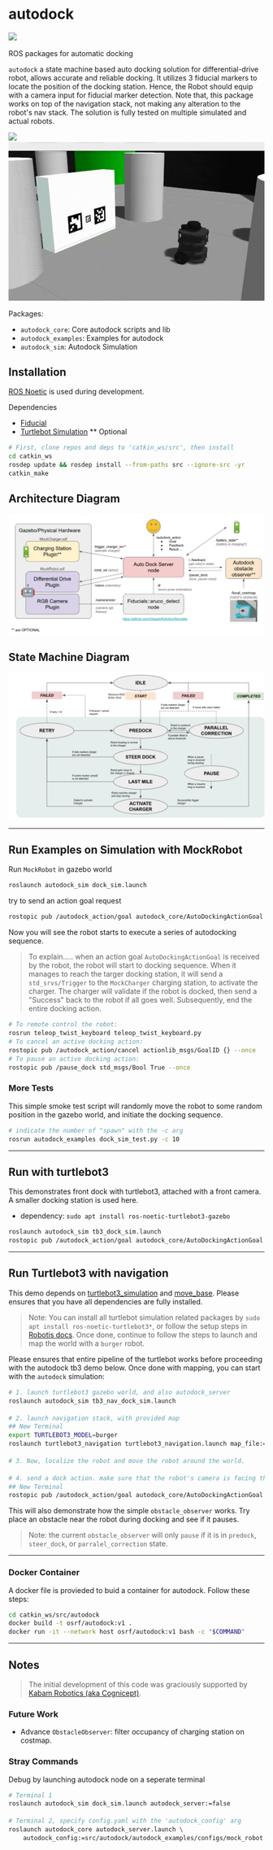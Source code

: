 # autodock

![](https://github.com/osrf/autodock/workflows/ci/badge.svg)

ROS packages for automatic docking

`autodock` a state machine based auto docking solution for differential-drive robot,
allows accurate and reliable docking. It utilizes 3 fiducial markers to locate the 
position of the docking station. Hence, the Robot should equip with a camera input
for fiducial marker detection. Note that, this package works on top of the navigation 
stack, not making any alteration to the robot's nav stack. The solution is fully
tested on multiple simulated and actual robots.

![](docs/dock_gz_sim.gif) ![](docs/tb3_dock_sim.gif)

Packages:
 - `autodock_core`: Core autodock scripts and lib
 - `autodock_examples`: Examples for autodock
 - `autodock_sim`: Autodock Simulation

## Installation

[ROS Noetic](http://wiki.ros.org/noetic/Installation/Ubuntu) is used during development.

Dependencies
 - [Fiducial](https://github.com/UbiquityRobotics/fiducials)
 - [Turtlebot Simulation](http://wiki.ros.org/turtlebot3_simulations) ** Optional

```bash
# First, clone repos and deps to 'catkin_ws/src', then install
cd catkin_ws
rosdep update && rosdep install --from-paths src --ignore-src -yr
catkin_make
```
## Architecture Diagram

![](docs/architecture.png)

## State Machine Diagram

![](docs/state_diagram.png)

---

## Run Examples on Simulation with MockRobot

Run `MockRobot` in gazebo world
```bash
roslaunch autodock_sim dock_sim.launch
```

try to send an action goal request
```bash
rostopic pub /autodock_action/goal autodock_core/AutoDockingActionGoal {} --once
```

Now you will see the robot starts to execute a series of autodocking sequence.

> To explain..... when an action goal `AutoDockingActionGoal` is received by the robot, 
the robot will start to docking sequence. When it manages to reach the targer 
docking station, it will send a `std_srvs/Trigger` to the `MockCharger` charging 
station, to activate the charger. The charger will validate if the robot is docked, 
then send a "Success" back to the robot if all goes well.
Subsequently, end the entire docking action.

```bash
# To remote control the robot: 
rosrun teleop_twist_keyboard teleop_twist_keyboard.py
# To cancel an active docking action: 
rostopic pub /autodock_action/cancel actionlib_msgs/GoalID {} --once
# To pause an active docking action: 
rostopic pub /pause_dock std_msgs/Bool True --once
```

### More Tests

This simple smoke test script will randomly move the robot to some random position 
in the gazebo world, and initiate the docking sequence.

```bash
# indicate the number of "spawn" with the -c arg
rosrun autodock_examples dock_sim_test.py -c 10
```

---

## Run with turtlebot3

This demonstrates front dock with turtlebot3, attached with a front camera. 
A smaller docking station is used here.

 - dependency: `sudo apt install ros-noetic-turtlebot3-gazebo`

```bash
roslaunch autodock_sim tb3_dock_sim.launch
rostopic pub /autodock_action/goal autodock_core/AutoDockingActionGoal {} --once
```

---

## Run Turtlebot3 with navigation

This demo depends on [turtlebot3_simulation](https://github.com/ROBOTIS-GIT/turtlebot3_simulations) 
and [move_base](http://wiki.ros.org/move_base). 
Please ensures that you have all dependencies are fully installed.

> Note: You can install all turtlebot simulation related packages by 
`sudo apt install ros-noetic-turtlebot3*`, or follow the setup steps in
[Robotis docs](https://emanual.robotis.com/docs/en/platform/turtlebot3/simulation/). 
Once done, continue to follow the steps to launch and map the world with a `burger` robot.

Please ensures that entire pipeline of the turtlebot works before proceeding with the 
autodock tb3 demo below. Once done with mapping, you can start with the `autodock` simulation:

```bash
# 1. launch turtlebot3 gazebo world, and also autodock_server
roslaunch autodock_sim tb3_nav_dock_sim.launch

# 2. launch navigation stack, with provided map
## New Terminal
export TURTLEBOT3_MODEL=burger
roslaunch turtlebot3_navigation turtlebot3_navigation.launch map_file:=$HOME/map.yaml open_rviz:=0

# 3. Now, localize the robot and move the robot around the world. 

# 4. send a dock action. make sure that the robot's camera is facing the charger
## New Terminal
rostopic pub /autodock_action/goal autodock_core/AutoDockingActionGoal {} --once
```

This will also demonstrate how the simple `obstacle_observer` works. 
Try place an obstacle near the robot during docking and see if it pauses.

> Note: the current `obstacle_observer` will only `pause` if it is 
in `predock`, `steer_dock`, or `parralel_correction` state.

---

### Docker Container

A docker file is provieded to buid a container for autodock. Follow these steps:

```bash
cd catkin_ws/src/autodock
docker build -t osrf/autodock:v1 .
docker run -it --network host osrf/autodock:v1 bash -c "$COMMAND"
```

---

## Notes

> The initial development of this code was graciously supported by [Kabam Robotics (aka Cognicept)](https://github.com/cognicept-admin).

### Future Work
 - Advance `ObstacleObserver`: filter occupancy of charging station on costmap.

### Stray Commands 

Debug by launching autodock node on a seperate terminal
```bash
# Terminal 1
roslaunch autodock_sim dock_sim.launch autodock_server:=false

# Terminal 2, specify config.yaml with the 'autodock_config' arg
roslaunch autodock_core autodock_server.launch \
    autodock_config:=src/autodock/autodock_examples/configs/mock_robot.yaml
```
